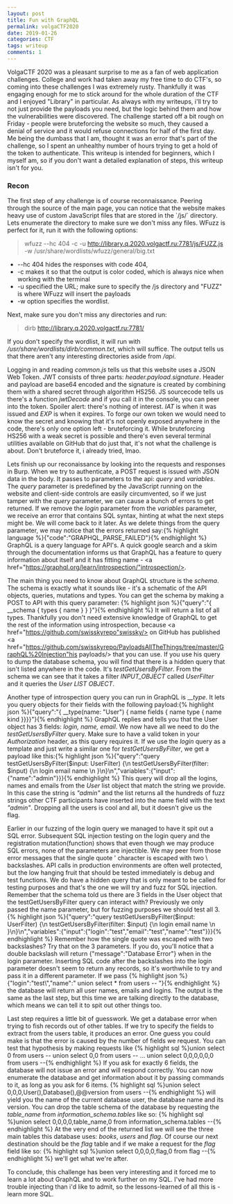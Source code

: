 ```yaml
---
layout: post
title: Fun with GraphQL
permalink: volgaCTF2020
date: 2019-01-26
categories: CTF
tags: writeup
comments: 1
--- 
```


VolgaCTF 2020 was a pleasant surprise to me as a fan of web application challenges. College and work had taken away my free time to do CTF's, so coming into these challenges I was extremely rusty. Thankfully it was engaging enough for me to stick around for the whole duration of the CTF and I enjoyed "Library" in particular. As always with my writeups, i'll try to not just provide the payloads you need, but the logic behind them and how the vulnerabilities were discovered. The challenge started off a bit rough on Friday - people were bruteforcing the website so much, they caused a denial of service and it would refuse connections for half of the first day. Me being the dumbass that I am, thought it was an error that's part of the challenge, so I spent an unhealthy number of hours trying to get a hold of the token to authenticate. This writeup is intended for beginners, which I myself am, so if you don't want a detailed explanation of steps, this writeup isn't for you. 

<h3>Recon</h3>
The first step of any challenge is of course reconnaissance. Peering through the source of the main page, you can notice that the website makes heavy use of custom JavaScript files that are stored in the `/js/` directory. Lets enumerate the directory to make sure we don't miss any files. WFuzz is perfect for it, run it with the following options: 

>wfuzz --hc 404 -c -u http://library.q.2020.volgactf.ru:7781/js/FUZZ.js -w /usr/share/wordlists/wfuzz/general/big.txt
<ul>
<li>--hc 404 hides the responses with code 404,</li> 
<li>-c makes it so that the output is color coded, which is always nice when working with the terminal</li> 
<li>-u specified the URL; make sure to specify the /js directory and "FUZZ" is where WFuzz will insert the payloads</li> 
<li>-w option specifies the wordlist.</li> 
</ul>
Next, make sure you don't miss any directories and run:

>dirb http://library.q.2020.volgactf.ru:7781/ 

If you don't specify the wordlist, it will run with _/usr/share/wordlists/dirb/common.txt_, which will suffice. The output tells us that there aren't any interesting directories aside from _/api_.

Logging in and reading _common.js_ tells us that this website uses a JSON Web Token. JWT consists of three parts: _header.payload.signature_. Header and payload are base64 encoded and the signature is created by combining them with a shared secret through algorithm HS256. JS sourcecode tells us there's a function _jwtDecode_ and if you call it in the console, you can peer into the token. Spoiler alert: there's nothing of interest. _IAT_ is when it was issued and _EXP_ is when it expires. To forge our own token we would need to know the secret and knowing that it's not openly exposed anywhere in the code, there's only one option left - bruteforcing it. While bruteforcing HS256 with a weak secret is possible and there's even several terminal utilities available on GitHub that do just that, it's not what the challenge is about. Don't bruteforce it, i already tried, lmao.

Lets finish up our reconaissance by looking into the requests and responses in Burp. When we try to authenticate, a POST request is issued with JSON data in the body. It passes to parameters to the api: _query_ and _variables_. The _query_ parameter is predefined by the JavaScript running on the website and client-side controls are easily circumvented, so if we just tamper with the _query_ parameter, we can cause a bunch of errors to get returned. If we remove the _login_ parameter from the _variables_ parameter, we receive an error that contains SQL syntax, hinting at what the next steps might be. We will come back to it later. As we delete things from the query parameter, we may notice that the errors returned say:{% highlight language %}{"code":"GRAPHQL_PARSE_FAILED"}{% endhighlight %} 
GraphQL is a query language for API's. A quick google search and a skim through the documentation informs us that GraphQL has a feature to query information about itself and it has fitting name - <a href="https://graphql.org/learn/introspection/"introspection/>.

The main thing you need to know about GraphQL structure is the _schema_. The schema is exactly what it sounds like - it's a schematic of the API objects, queries, mutations and types. You can get the schema by making a POST to API with this query parameter: {% highlight json %}{"query":"{ __schema { types { name } } }"}{% endhighlight %}
It will return a list of all types. Thankfully you don't need extensive knowledge of GraphQL to get the rest of the information using introspection, because <a href="https://github.com/swisskyrepo"swissky/> on GitHub has published <a href="https://github.com/swisskyrepo/PayloadsAllTheThings/tree/master/GraphQL%20Injection"his payloads/> that you can use. If you use his query to dump the database schema, you will find that there is a hidden query that isn't listed anywhere in the code. It's _testGetUsersByFilter_. From the schema we can see that it takes a filter _INPUT_OBJECT_ called _UserFilter_ and it queries the _User_ _LIST OBJECT_.

Another type of introspection query you can run in GraphQL is ___type_. It lets you query objects for their fields with the following payload:{% highlight json %}{"query":"{ __type(name: \"User\") { name fields { name type { name kind }}}}"}{% endhighlight %}
GraphQL replies and tells you that the User object has 3 fields: _login, name, email_. We now have all we need to do the _testGetUsersByFilter_ query. Make sure to have a valid token in your _Authorization_ header, as this query requires it. If we use the _login_ query as a template and just write a similar one for _testGetUsersByFilter_, we get a payload like this:{% highlight json %}{"query":"query testGetUsersByFilter($input: UserFilter) {\n  testGetUsersByFilter(filter: $input) {\n  login email name \n  }\n}\n","variables":{"input":{"name":"admin"}}}{% endhighlight %}
This query will drop all the logins, names and emails from the _User_ list object that match the string we provide. In this case the string is _"admin"_ and the list returns all the hundreds of fuzz strings other CTF participants have inserted into the name field with the text _"admin"_. Dropping all the users is cool and all, but it doesn't give us the flag.

Earlier in our fuzzing of the login query we managed to have it spit out a SQL error. Subsequent SQL injection testing on the login query and the registration mutation(function) shows that even though we may produce SQL errors, none of the parameters are injectible. We may peer from those error messages that the single quote ' character is escaped with two \\ backslashes. API calls in production environments are often well protected, but the low hanging fruit that should be tested immediately is debug and test functions. We do have a hidden query that is only meant to be called for testing purposes and that's the one we will try and fuzz for SQL injection. Remember that the schema told us there are 3 fields in the User object that the testGetUsersByFilter query can interact with? Previously we only passed the name parameter, but for fuzzing purposes we should test all 3. {% highlight json %}{"query":"query testGetUsersByFilter($input: UserFilter) {\n  testGetUsersByFilter(filter: $input) {\n  login email name \n  }\n}\n","variables":{"input":{"login":"test","email":"test","name":"test"}}}{% endhighlight %} Remember how the single quote was escaped with two backslashes? Try that on the 3 parameters. If you do, you'll notice that a double backslash will return {"message":"Database Error"} when in the login parameter. Inserting SQL code after the backslashes into the login parameter doesn't seem to return any records, so it's worthwhile to try and pass it in a different parameter. If we pass {% highlight json %}{"login":"test\\","name":" union select * from users -- "}{% endhighlight %} the database will return all user names, emails and logins. The output is the same as the last step, but this time we are talking directly to the database, which means we can tell it to spit out other things too. 

Last step requires a little bit of guesswork. We get a database error when trying to fish records out of other tables. If we try to specify the fields to extract from the users table, it produces an error. One guess you could make is that the error is caused by the number of fields we request. You can test that hypothesis by making requests like {% highlight sql %}union select 0 from users --
union select 0,0 from users --
...
union select 0,0,0,0,0,0 from users --{% endhighlight %} 
If you ask for exactly 6 fields, the database will not issue an error and will respond correctly. You can now enumerate the database and get information about it by passing commands to it, as long as you ask for 6 items. 
{% highlight sql %}union select 0,0,0,User(),Database(),@@version from users --{% endhighlight %} 
will yield you the name of the current database user, the database name and its version. You can drop the table schema of the database by requesting the _table_name_ from _information_schema.tables_ like so: 
{% highlight sql %}union select 0,0,0,0,table_name,0 from information_schema.tables --{% endhighlight %}
At the very end of the returned list we will see the three main tables this database uses: _books_, _users_ and _flag_. Of course our next destination should be the _flag_ table and if we make a request for the _flag_ field like so:
{% highlight sql %}union select 0,0,0,0,flag,0 from flag --{% endhighlight %} we'll get what we're after. 

To conclude, this challenge has been very interesting and it forced me to learn a lot about GraphQL and to work further on my SQL. I've had more trouble injecting than i'd like to admit, so the lessons-learned of all this is - learn more SQL.
